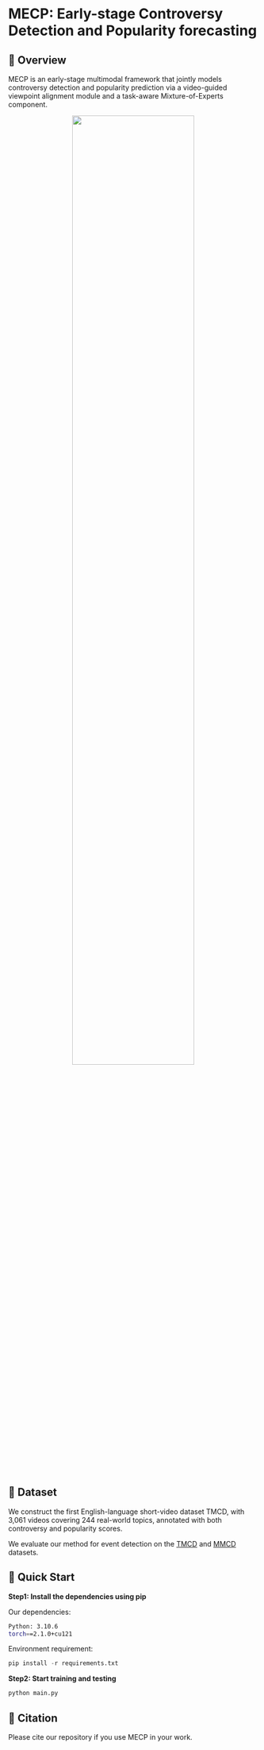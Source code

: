 # MECP: Early-stage Controversy Detection and Popularity forecasting

## 📌 Overview
MECP is an early-stage multimodal framework that jointly models controversy detection and popularity prediction via a video-guided viewpoint alignment module and a task-aware Mixture-of-Experts component.

<div align=center>
<img src="https://github.com/lambdarw/MECP/blob/main/img/framework.png" width="70%" >
</div>

## 🧷 Dataset
We construct the first English-language short-video dataset TMCD, with 3,061 videos covering 244 real-world topics, annotated with both controversy and popularity scores.

We evaluate our method for event detection on the [TMCD](https://pan.quark.cn/s/d55564522cd3) and [MMCD](https://github.com/skylie-xtj/MM_Controversy_Detection_Released) datasets.


## 🚀 Quick Start

**Step1: Install the dependencies using pip**

Our dependencies:
``` bash
Python: 3.10.6
torch==2.1.0+cu121
```
Environment requirement:
``` python
pip install -r requirements.txt
```

**Step2: Start training and testing**
``` python
python main.py
```

## 📃 Citation
Please cite our repository if you use MECP in your work.
```bibtex
```

